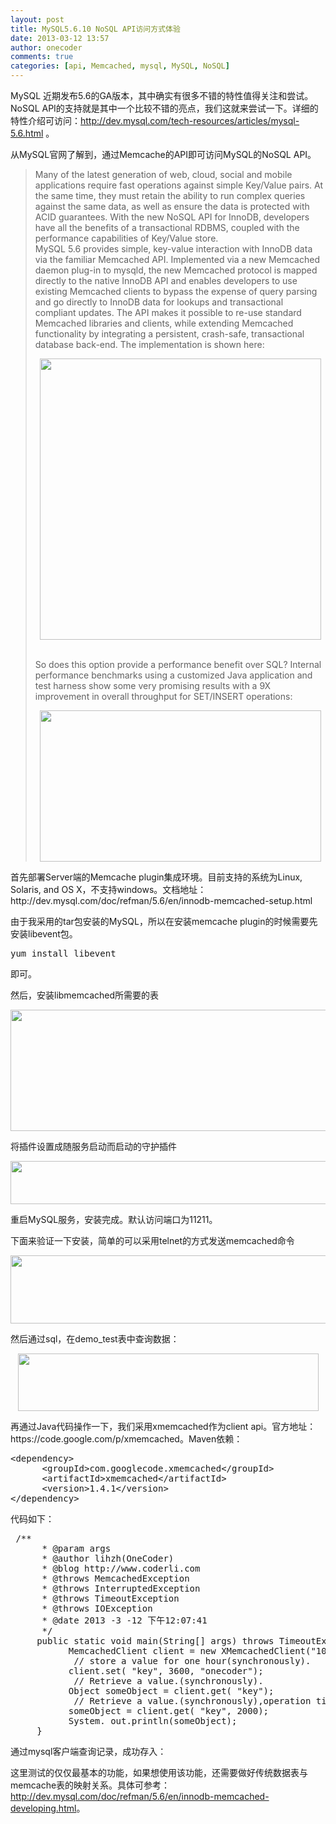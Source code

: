 ```yaml
---
layout: post
title: MySQL5.6.10 NoSQL API访问方式体验
date: 2013-03-12 13:57
author: onecoder
comments: true
categories: [api, Memcached, mysql, MySQL, NoSQL]
---
```

<p>
	MySQL 近期发布5.6的GA版本，其中确实有很多不错的特性值得关注和尝试。NoSQL API的支持就是其中一个比较不错的亮点，我们这就来尝试一下。详细的特性介绍可访问：<a href="http://dev.mysql.com/tech-resources/articles/mysql-5.6.html">http://dev.mysql.com/tech-resources/articles/mysql-5.6.html</a> 。</p>
<p>
	从MySQL官网了解到，通过Memcache的API即可访问MySQL的NoSQL API。</p>
<blockquote>
	<p>
		Many of the latest generation of web, cloud, social and mobile applications require fast operations against simple Key/Value pairs. At the same time, they must retain the ability to run complex queries against the same data, as well as ensure the data is protected with ACID guarantees. With the new NoSQL API for InnoDB, developers have all the benefits of a transactional RDBMS, coupled with the performance capabilities of Key/Value store.<br />
		MySQL 5.6 provides simple, key-value interaction with InnoDB data via the familiar Memcached API. Implemented via a new Memcached daemon plug-in to mysqld, the new Memcached protocol is mapped directly to the native InnoDB API and enables developers to use existing Memcached clients to bypass the expense of query parsing and go directly to InnoDB data for lookups and transactional compliant updates. The API makes it possible to re-use standard Memcached libraries and clients, while extending Memcached functionality by integrating a persistent, crash-safe, transactional database back-end. The implementation is shown here:</p>
	<p style="text-align: center;">
		<img alt="" src="http://onecoder.qiniudn.com/8wuliao/CHKnlm4k/GMpCU.png" style="width: 450px;" /></p>
	<p>
		<br />
		So does this option provide a performance benefit over SQL? Internal performance benchmarks using a customized Java application and test harness show some very promising results with a 9X improvement in overall throughput for SET/INSERT operations:</p>
	<p style="text-align: center;">
		<img alt="" src="http://onecoder.qiniudn.com/8wuliao/CHKnoXTt/qV8us.png" style="width: 450px; height: 242px;" /></p>
</blockquote>
<p>
	首先部署Server端的Memcache plugin集成环境。目前支持的系统为Linux, Solaris, and OS X，不支持windows。文档地址：http://dev.mysql.com/doc/refman/5.6/en/innodb-memcached-setup.html</p>
<p>
	由于我采用的tar包安装的MySQL，所以在安装memcache plugin的时候需要先安装libevent包。</p>
<pre class="brush:shell;first-line:1;pad-line-numbers:true;highlight:null;collapse:false;">
yum install libevent</pre>
<p>
	即可。</p>
<p>
	然后，安装libmemcached所需要的表</p>
<p style="text-align: center;">
	<img alt="" src="http://onecoder.qiniudn.com/8wuliao/CHKnjim7/ow22U.png" style="width: 640px; height: 194px;" /></p>
<p>
	将插件设置成随服务启动而启动的守护插件</p>
<p style="text-align: center;">
	<img alt="" src="http://onecoder.qiniudn.com/8wuliao/CHKnjKRO/10cCK6.png" style="width: 640px; height: 69px;" /></p>
<p>
	重启MySQL服务，安装完成。默认访问端口为11211。</p>
<p>
	下面来验证一下安装，简单的可以采用telnet的方式发送memcached命令</p>
<p style="text-align: center;">
	<img alt="" src="http://onecoder.qiniudn.com/8wuliao/CHKnjtGC/135s1P.png" style="width: 640px; height: 109px;" /></p>
<p>
	然后通过sql，在demo_test表中查询数据：</p>
<p style="text-align: center;">
	<img alt="" src="http://onecoder.qiniudn.com/8wuliao/CHKnjL0f/ka3rd.png" style="width: 481px; height: 92px;" /></p>
<p>
	再通过Java代码操作一下，我们采用xmemcached作为client api。官方地址：https://code.google.com/p/xmemcached。Maven依赖：</p>
<pre class="brush:xml;first-line:1;pad-line-numbers:true;highlight:null;collapse:false;">
&lt;dependency&gt;     
 &nbsp;&nbsp;&nbsp;&nbsp; &lt;groupId&gt;com.googlecode.xmemcached&lt;/groupId&gt;
      &lt;artifactId&gt;xmemcached&lt;/artifactId&gt;
      &lt;version&gt;1.4.1&lt;/version&gt;
&lt;/dependency&gt;
</pre>
<p>
	代码如下：</p>
<pre class="brush:java;first-line:1;pad-line-numbers:true;highlight:null;collapse:false;">
 /**
      * @param args
      * @author lihzh(OneCoder)
      * @blog http://www.coderli.com
      * @throws MemcachedException
      * @throws InterruptedException
      * @throws TimeoutException
      * @throws IOException
      * @date 2013 -3 -12 下午12:07:41
      */
     public static void main(String[] args) throws TimeoutException, InterruptedException, MemcachedException, IOException {
           MemcachedClient client = new XMemcachedClient(&quot;10.4.44.208&quot; , 11211);
            // store a value for one hour(synchronously).
           client.set( &quot;key&quot;, 3600, &quot;onecoder&quot;);
            // Retrieve a value.(synchronously).
           Object someObject = client.get( &quot;key&quot;);
            // Retrieve a value.(synchronously),operation timeout two seconds.
           someObject = client.get( &quot;key&quot;, 2000);
           System. out.println(someObject);
     }
</pre>
<p>
	通过mysql客户端查询记录，成功存入：</p>
<p>
	这里测试的仅仅最基本的功能，如果想使用该功能，还需要做好传统数据表与memcache表的映射关系。具体可参考：<a href="http://dev.mysql.com/doc/refman/5.6/en/innodb-memcached-developing.html">http://dev.mysql.com/doc/refman/5.6/en/innodb-memcached-developing.html</a>。</p>

